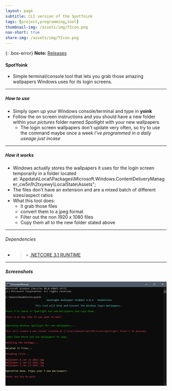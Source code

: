```yaml
---
layout: page
subtitle: CLI version of the SpotYoink
tags: [project,programming,tool]
thumbnail-img: /assets/img/YIcon.png
nav-short: true
share-img: /assets/img/YIcon.png
---
```

{: .box-error}
**Note:** [Releases](https://hoodstrats.github.io/SpotYoinkCLIReleases)

#### SpotYoink

- Simple terminal/console tool that lets you grab those amazing wallpapers Windows uses for its login screens.

---

##### How to use
- Simply open up your Windows console/terminal and type in **yoink**
- Follow the on screen instructions and you should have a new folder within your *pictures* folder named *Spotlight* with your new wallpapers
	- The login screen wallpapers don't update very often, so try to use the command maybe once a week *I've programmed in a daily useage just incase*

---

##### How it works

- Windows actually stores the wallpapers it uses for the login screen temporarily in a folder located at:`Appdata\Local\Packages\Microsoft.Windows.ContentDeliveryManager_cw5n1h2txyewy\LocalState\Assets";
- The files don't have an extension and are a mixed batch of different sizes/aspect ratios
- What this tool does:
	-  it grab those files
	-  convert them to a jpeg format
	-  Filter out the non 1920 x 1080 files
	-  Copy them all to the new folder stated above

---

###### Dependencies 

- >= [.NETCORE 3.1 RUNTIME](https://download.visualstudio.microsoft.com/download/pr/4e95705e-1bb6-4764-b899-1b97eb70ea1d/dd311e073bd3e25b2efe2dcf02727e81/dotnet-runtime-3.1.22-win-x64.exe) 

---

##### Screenshots

![Screenshot](/assets/img/spotyoinkcli/screenshot.png)